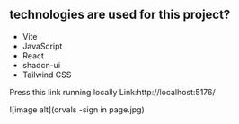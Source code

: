 ## technologies are used for this project?
- Vite
- JavaScript
- React
- shadcn-ui
- Tailwind CSS

Press this link running locally 
Link:http://localhost:5176/


![image alt](orvals -sign in page.jpg)
